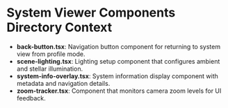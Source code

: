 # System Viewer Components Directory Context

- **back-button.tsx**: Navigation button component for returning to system view from profile mode.
- **scene-lighting.tsx**: Lighting setup component that configures ambient and stellar illumination.
- **system-info-overlay.tsx**: System information display component with metadata and navigation details.
- **zoom-tracker.tsx**: Component that monitors camera zoom levels for UI feedback.
